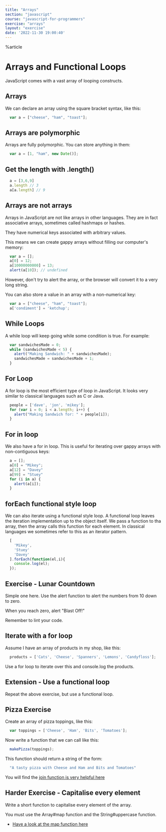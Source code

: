 ```yaml
---
title: "Arrays"
section: "javascript"
course: "javascript-for-programmers"
exercise: "arrays"
layout: "exercise"
date: '2022-11-30 19:00:40'
---
```


%article


# Arrays and Functional Loops

JavaScript comes with a vast array of looping constructs.

## Arrays

We can declare an array using the square bracket syntax, like this:

```js
  var a = ["cheese", "ham", "toast"];
```





## Arrays are polymorphic

Arrays are fully polymorphic. You can store anything in them:

```js
  var a = [1, "ham", new Date()];
```





## Get the length with .length()

```js
  a = [3,6,9]
  a.length // 3
  a[a.length] // 9
```





## Arrays are not arrays

Arrays in JavaScript are not like arrays in other languages. They are in fact associative arrays, sometimes called hashmaps or hashes.

They have numerical keys associated with arbitrary values.

This means we can create gappy arrays without filling our computer's memory:

```js
  var a = [];
  a[0] = 12;
  a[10000000000] = 13;
  alert(a[10]); // undefined
```





However, don't try to alert the array, or the browser will convert it to a very long string.

You can also store a value in an array with a non-numerical key:

```js
  var a = ["cheese", "ham", "toast"];
  a['condiment'] = 'ketchup';
```





## While Loops

A while loop will keep going while some condition is true. For example:

```js
  var sandwichesMade = 0;
  while (sandwichesMade < 5) {
    alert("Making Sandwich: " + sandwichesMade);
    sandwichesMade = sandwichesMade + 1;
  }
```





## For Loop

A for loop is the most efficient type of loop in JavaScript. It looks very similar to classical languages such as C or Java.

```js
  people = ['dave', 'jon', 'mikey'];
  for (var i = 0; i < a.length; i++) {
    alert("Making Sandwich for: " + people[i]);
  }
```





## For in loop

We also have a for in loop. This is useful for iterating over gappy arrays with non-contiguous keys:

```js
  a = [];
  a[0] = "Mikey";
  a[12] = "Davey"
  a[99] = "Stuey"
  for (i in a) {
    alert(a[i]);
  }
```





## forEach functional style loop

We can also iterate using a functional style loop. A functional loop leaves the iteration implementation up to the object itself. We pass a function to tha array, then the array calls this function for each element. In classical languages we sometimes refer to this as an iterator pattern.

```js
  [
    'Mikey',
    'Stuey'
    'Davey'
  ].forEach(function(el,i){
    console.log(el);
  });
```








## Exercise - Lunar Countdown

Simple one here. Use the alert function to alert the numbers from 10 down to zero.

When you reach zero, alert "Blast Off!"

Remember to lint your code.





## Iterate with a for loop

Assume I have an array of products in my shop, like this:

```js
  products = ['Cats', 'Cheese', 'Spanners', 'Lemons', 'Candyfloss'];
```




Use a for loop to iterate over this and console.log the products.

## Extension - Use a functional loop

Repeat the above exercise, but use a functional loop.




## Pizza Exercise

Create an array of pizza toppings, like this:

```js
  var toppings = ['Cheese', 'Ham', 'Bits', 'Tomatoes'];
```





Now write a function that we can call like this:

```js
  makePizza(toppings);
```





This function should return a string of the form:

```js
  "A tasty pizza with Cheese and Ham and Bits and Tomatoes"
```




You will find the [join function is very helpful here](https://developer.mozilla.org/en-US/docs/Web/JavaScript/Reference/Global_Objects/Array/join)




## Harder Exercise - Capitalise every element

Write a short function to capitalise every element of the array.

You must use the Array#map function and the String#uppercase function.



* [Have a look at the map function here](https://developer.mozilla.org/en/docs/Web/JavaScript/Reference/Global_Objects/Array/prototype)
